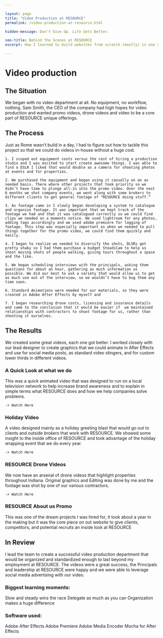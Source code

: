 ```yaml
---

layout: page
title: "Video Production at RESOURCE"
permalink: /video-production-at-resource.html

hidden-message: Don't Give Up. Life Gets Better.

seo-title: Behind the Scenes at RESOURCE
excerpt: How I learned to build websites from scratch (mostly) in one year without spending a dime.

---
```


# Video production

## The Situation
We began with no video department at all. No equipment, no workflow, nothing. Sam Smith, the CEO of the company had high hopes for video production and wanted promo videos, drone videos and video to be a core part of RESOURCE unique offerings.

## The Process
Just as Rome wasn’t build in a day, I had to figure out how to tackle this project so that we could do videos in-house without a huge cost. 

    1. I scoped out equipment costs versus the cost of hiring a production studio and I was excited to start create awesome things. I was able to find a DSLR I liked that would double as a camera for shooting photos at events and for properties.
    
    2. We purchased the equipment and began using it casually on an as needed basis. There where other projects that took priority so we didn’t have time to plunge all-in into the promo video. Over the next 6 months we shot company events, we went along with some brokers to different clients to get general footage of "RESOURCE doing stuff.”
    
    3. As footage came in I slowly began developing a system to catalogue and organize footage. It was important that we kept track of the footage we had and that it was catalogued correctly so we could find clips we needed on a moments notice. We used lightroom for any photos, adding tags accordingly and we used adobe premiere for logging of footage. This step was especially important as when we needed to pull things together for the promo video, we could find them quickly and easily.
    
    4. I began to realize we needed to diversify the shots, DLSRs get pretty shaky so I had them purchase a budget SteadiCam to help us shoot moving shots of people walking, giving tours throughout a space and the like.
   
    5. We began scheduling interviews with the principals, asking them questions for about an hour, gathering as much information as possible. We did our best to ask a variety that would allow us to get as much use out of the interview, so we wouldn’t have to bug them any time soon.
    
    6. Standard Animations were needed for our materials, so they were created in Adobe After Effects by myself and
    
    7. I began researching drone costs, licensing and insurance details and came to the conclusion that it would be easier if  we maintained relationships with contractors to shoot footage for us, rather than shooting it ourselves.

## The Results
We created some great videos, each one got better. I worked closely with our lead designer to create graphics that we could animate in After Effects and use for social media posts, as standard video stingers, and for custom lower thirds in different videos.

### A Quick Look at what we do
This was a quick animated video that was designed to run on a local television network to help increase brand awareness and to explain in simple terms what RESOURCE does and how we help companies solve problems.

	-> Watch Here

### Holiday Video
A video designed mainly as a holiday greeting blast that would go out to clients and outside brokers that work with RESOURCE. We showed some insight to the inside office of RESOURCE and took advantage of the holiday wrapping event that we do every year.

	-> Watch Here

### RESOURCE Drone Videos
We now have an arsenal of drone videos that highlight properties throughout Indiana. Original graphics and Editing was done by me and the footage was shot by one of our various contractors.

	-> Watch Here

### RESOURCE About us Promo
This was one of the dream projects I was hired for, it took about a year in the making but it was the core piece on out website to give clients, competitors, and potential recruits an inside look at RESOURCE

## In Review
I lead the team to create a successful video production department that would be organized and standardized enough to last beyond my employment at RESOURCE. The videos were a great success, the Principals and leadership at RESOURCE were happy and we were able to leverage social media advertising with our video.

### Biggest learning moments:
Slow and steady wins the race
Delegate as much as you can
Organization makes a huge difference

### Software used:
Adobe After Effects
Adobe Premiere
Adobe Media Encoder
Mocha for After Effects
